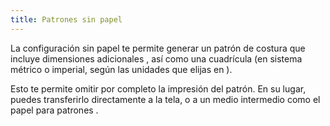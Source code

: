 ```yaml
---
title: Patrones sin papel
---
```


La configuración sin papel te permite generar un patrón de costura que incluye dimensiones adicionales , así como una cuadrícula (en sistema métrico o imperial, según las unidades que elijas en ).

Esto te permite omitir por completo la impresión del patrón. En su lugar, puedes transferirlo directamente a la tela, o a un medio intermedio como el papel para patrones .


